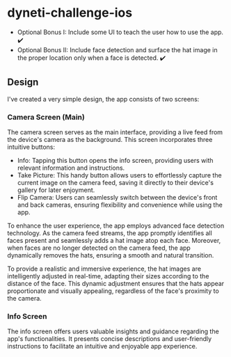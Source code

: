 # dyneti-challenge-ios

- Optional Bonus I: Include some UI to teach the user how to use the app. ✔️
- Optional Bonus II: Include face detection and surface the hat image in the proper location only when a face is detected. ✔️


## Design
I've created a very simple design, the app consists of two screens:


### Camera Screen (Main)
The camera screen serves as the main interface, providing a live feed from the device's camera as the background. This screen incorporates three intuitive buttons:

- Info: Tapping this button opens the info screen, providing users with relevant information and instructions.
- Take Picture: This handy button allows users to effortlessly capture the current image on the camera feed, saving it directly to their device's gallery for later enjoyment.
- Flip Camera: Users can seamlessly switch between the device's front and back cameras, ensuring flexibility and convenience while using the app.
  
To enhance the user experience, the app employs advanced face detection technology. As the camera feed streams, the app promptly identifies all faces present and seamlessly adds a hat image atop each face. Moreover, when faces are no longer detected on the camera feed, the app dynamically removes the hats, ensuring a smooth and natural transition.

To provide a realistic and immersive experience, the hat images are intelligently adjusted in real-time, adapting their sizes according to the distance of the face. This dynamic adjustment ensures that the hats appear proportionate and visually appealing, regardless of the face's proximity to the camera.


### Info Screen
The info screen offers users valuable insights and guidance regarding the app's functionalities. It presents concise descriptions and user-friendly instructions to facilitate an intuitive and enjoyable app experience.
